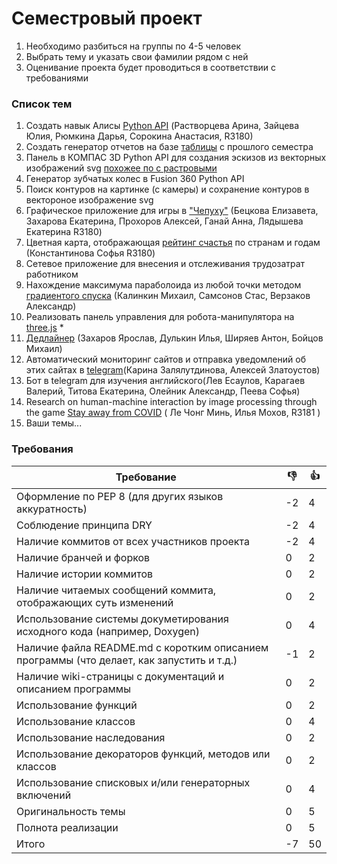 # Семестровый проект

1. Необходимо разбиться на группы по 4-5 человек
2. Выбрать тему и указать свои фамилии рядом с ней
3. Оценивание проекта будет проводиться в соответствии с требованиями

### Список тем
1. Создать навык Алисы [Python API](https://yandex.ru/dev/dialogs/alice/doc/quickstart-python.html) (Растворцева Арина, Зайцева Юлия, Рюмкина Дарья, Сорокина Анастасия, R3180) 
2. Создать генератор отчетов на базе [таблицы](https://docs.google.com/spreadsheets/d/1Ihgj00Kplp9a1FfOWidmWuYk-V4e5maF3qH72sozJ0g/edit?usp=sharing) с прошлого семестра
3. Панель в КОМПАС 3D Python API для создания эскизов из векторных изображений svg [похожее по с растровыми](https://www.youtube.com/watch?v=a-bPY6oCj48)
4. Генератор зубчатых колес в Fusion 360 Python API
5. Поиск контуров на картинке (с камеры) и сохранение контуров в вектороное изображение svg
6. Графическое приложение для игры в ["Чепуху"](https://play-plan.ru/games/v-puteshestvii/chepukha/) (Бецкова Елизавета, Захарова Екатерина, Прохоров Алексей, Ганай Анна, Лядышева Екатерина R3180)
7. Цветная карта, отображающая [рейтинг счастья](https://www.kaggle.com/unsdsn/world-happiness?select=2019.csv) по странам и годам (Константинова Софья R3180)
8. Сетевое приложение для внесения и отслеживания трудозатрат работником
9. Нахождение максимума параболоида из любой точки методом [градиентого спуска](https://neurohive.io/ru/osnovy-data-science/gradient-descent/) (Калинкин Михаил, Самсонов Стас, Верзаков Александр)
10. Реализовать панель управления для робота-манипулятора на [three.js](https://threejs.org/examples/#webgl_loader_collada_kinematics) *
11. [Дедлайнер](https://github.com/NestoR-afk/DeadLiner) (Захаров Ярослав, Дулькин Илья, Ширяев Антон, Бойцов Михаил)
12. Автоматический мониторинг сайтов и отправка уведомлений об этих сайтах в [telegram](https://github.com/KarinaLesha/projectprogramming-2021)(Карина Залялутдинова, Алексей Златоустов)
13. Бот в telegram для изучения английского(Лев Есаулов, Карагаев Валерий, Титова Екатерина, Олейник Александр, Пеева Софья)
14. Research on human-machine interaction by image processing through the game [Stay away from COVID](https://github.com/letrongminh/Demo-race-game) ( Ле Чонг Минь, Илья Мохов, R3181 )
15. Ваши темы...

### Требования
| Требование | :-1: | :+1: |
|------------|------|------|
|Оформление по PEP 8 (для других языков аккуратность)| -2 |4|
|Соблюдение принципа DRY|-2|4|
|Наличие коммитов от всех участников проекта| -2 |4|
|Наличие бранчей и форков|0|2|
|Наличие истории коммитов|0|2|
|Наличие читаемых сообщений коммита, отображающих суть изменений|0|2|
|Использование системы докуметирования исходного кода (например, Doxygen)|0|4|
|Наличие файла README.md с коротким описанием программы (что делает, как запустить и т.д.)|-1|2|
|Наличие wiki-страницы с документаций и описанием программы|0|2|
|Использование функций|0|2|
|Использование классов|0|4|
|Использование наследования|0|2|
|Использование декораторов функций, методов или классов|0|2|
|Использование списковых и/или генераторных включений|0|4|
|Оригинальность темы|0|5|
|Полнота реализации|0|5|
Итого|-7|50
